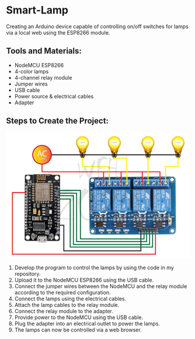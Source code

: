 # Smart-Lamp

Creating an Arduino device capable of controlling on/off switches for lamps via a local web using the ESP8266 module.

## Tools and Materials:
- NodeMCU ESP8266
- 4-color lamps
- 4-channel relay module
- Jumper wires
- USB cable
- Power source & electrical cables
- Adapter
  
## Steps to Create the Project:
<p align="center">
    <img src='/img/skema.jpg'>
</p>

1. Develop the program to control the lamps by using the code in my repository.<br>
2. Upload it to the NodeMCU ESP8266 using the USB cable.<br>
3. Connect the jumper wires between the NodeMCU and the relay module according to the required configuration.<br>
4. Connect the lamps using the electrical cables.<br>
5. Attach the lamp cables to the relay module.<br>
6. Connect the relay module to the adapter.<br>
7. Provide power to the NodeMCU using the USB cable.<br>
8. Plug the adapter into an electrical outlet to power the lamps.<br>
9. The lamps can now be controlled via a web browser.<br>
